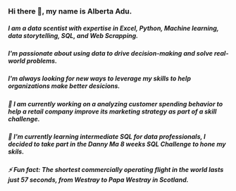 ### Hi there 👋, my name is Alberta Adu. 

##### I am a data scentist with expertise in Excel, Python, Machine learning, data storytelling, SQL, and Web Scrapping.
##### I'm passionate about using data to drive decision-making and solve real-world problems.
##### I'm always looking for new ways to leverage my skills to help organizations make better desicions. 
##### 🔭 I am currently working on a analyzing customer spending behavior to help a retail company improve its marketing strategy as part of a skill challenge. 
##### 🌱 I'm currently learning intermediate SQL for data professionals, I decided to take part in the Danny Ma 8 weeks SQL Challenge to hone my skils.
##### ⚡ Fun fact: The shortest commercially operating flight in the world lasts just 57 seconds, from Westray to Papa Westray in Scotland.

<!--
**Alberda1612/Alberda1612** is a ✨ _special_ ✨ repository because its `README.md` (this file) appears on your GitHub profile.

Here are some ideas to get you started:

- 🔭 I’m currently working on ...
- 🌱 I’m currently learning ...
- 👯 I’m looking to collaborate on ...
- 🤔 I’m looking for help with ...
- 💬 Ask me about ...
- 📫 How to reach me: ...
- 😄 Pronouns: ...
- ⚡ Fun fact: ...
-->
